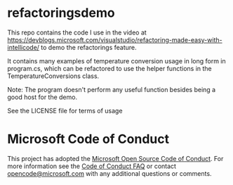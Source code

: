 # refactoringsdemo
This repo contains the code I use in the video at https://devblogs.microsoft.com/visualstudio/refactoring-made-easy-with-intellicode/ to demo the refactorings feature.

It contains many examples of temperature conversion usage in long form in program.cs, which can be refactored to use the helper functions in the TemperatureConversions class.

Note: The program doesn't perform any useful function besides being a good host for the demo.

See the LICENSE file for terms of usage

# Microsoft Code of Conduct

This project has adopted the [Microsoft Open Source Code of Conduct](https://opensource.microsoft.com/codeofconduct/). For more information see the [Code of Conduct FAQ](https://opensource.microsoft.com/codeofconduct/faq/) or contact [opencode@microsoft.com](mailto:opencode@microsoft.com) with any additional questions or comments.
